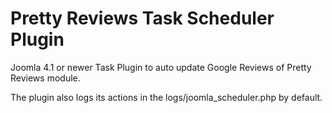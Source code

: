 # Pretty Reviews Task Scheduler Plugin
Joomla 4.1 or newer Task Plugin to auto update Google Reviews of Pretty Reviews module.

The plugin also logs its actions in the logs/joomla_scheduler.php by default.
